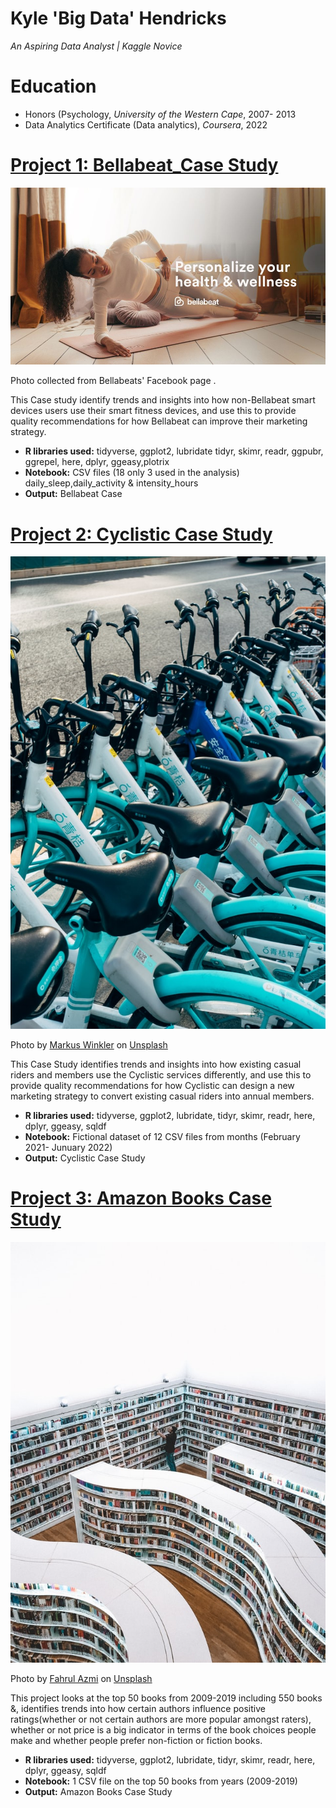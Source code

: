 
# Kyle 'Big Data' Hendricks
*An Aspiring Data Analyst | Kaggle Novice*

# Education
* Honors (Psychology, *University of the Western Cape*, 2007- 2013
* Data Analytics Certificate (Data analytics), *Coursera*, 2022

# [Project 1: Bellabeat_Case Study](https://www.kaggle.com/kyle007hendricks/bellabeat-caser)
![alt text](https://github.com/KyleBigData/Portfolio/blob/main/bellabeat.jpg?raw=true)

Photo collected from Bellabeats' Facebook page .

This Case study identify trends and insights into how non-Bellabeat smart devices users use their smart fitness devices, and use this to provide quality recommendations for how Bellabeat can improve their marketing strategy.

* **R libraries used:** tidyverse, ggplot2, lubridate tidyr, skimr, readr, ggpubr, ggrepel, here, dplyr, ggeasy,plotrix
* **Notebook:** CSV files (18 only 3 used in the analysis) daily_sleep,daily_activity & intensity_hours
* **Output:** Bellabeat Case

# [Project 2: Cyclistic Case Study](https://www.kaggle.com/kyle007hendricks/cyclistic-case1)
![alt text](markus-winkler-yeaUOU4JQxg-unsplash.jpg) 

Photo by <a href="https://unsplash.com/@markuswinkler?utm_source=unsplash&utm_medium=referral&utm_content=creditCopyText">Markus Winkler</a> on <a href="https://unsplash.com/s/photos/bike-sharing-service?utm_source=unsplash&utm_medium=referral&utm_content=creditCopyText">Unsplash</a>
  
  
This Case Study identifies trends and insights into how existing casual riders and members use the Cyclistic services differently, and use this to provide quality recommendations for how Cyclistic can design a new marketing strategy to convert existing casual riders into annual members.


* **R libraries used:** tidyverse, ggplot2, lubridate, tidyr, skimr, readr, here, dplyr, ggeasy, sqldf
* **Notebook:** Fictional dataset of 12 CSV files from months (February 2021- Junuary 2022)
* **Output:** Cyclistic Case Study

# [Project 3: Amazon Books Case Study](https://www.kaggle.com/kyle007hendricks/amazon-books-case)
![alt text](fahrul-azmi-cFUZ-6i83vs-unsplash.jpg) 

Photo by <a href="https://unsplash.com/@fahrulazmi?utm_source=unsplash&utm_medium=referral&utm_content=creditCopyText">Fahrul Azmi</a> on <a href="https://unsplash.com/s/photos/amazon-books?utm_source=unsplash&utm_medium=referral&utm_content=creditCopyText">Unsplash</a>
  
  
This project looks at the top 50 books from 2009-2019 including 550 books &, identifies trends into how certain authors influence positive ratings(whether or not certain authors are more popular amongst raters), whether or not price is a big indicator in terms of the book choices people make and whether people prefer non-fiction or fiction books.


* **R libraries used:** tidyverse, ggplot2, lubridate, tidyr, skimr, readr, here, dplyr, ggeasy, sqldf
* **Notebook:** 1 CSV file on the top 50 books from years (2009-2019)
* **Output:** Amazon Books Case Study

  
